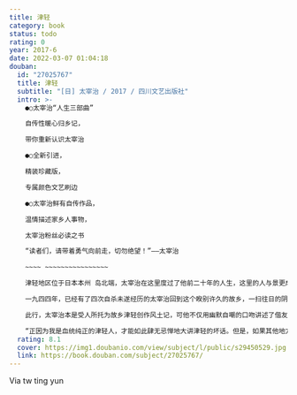 ```yaml
---
title: 津轻
category: book
status: todo
rating: 0
year: 2017-6
date: 2022-03-07 01:04:18
douban:
  id: "27025767"
  title: 津轻
  subtitle: "[日] 太宰治 / 2017 / 四川文艺出版社"
  intro: >-
    ●○太宰治“人生三部曲”

    自传性暖心归乡记，

    带你重新认识太宰治

    ●○全新引进，

    精装珍藏版，

    专属颜色文艺刷边

    ●○太宰治鲜有自传作品，

    温情描述家乡人事物，

    太宰治粉丝必读之书

    “读者们，请带着勇气向前走，切勿绝望！”——太宰治

    ~~~~ ~~~~~~~~~~~~~~~~

    津轻地区位于日本本州 岛北端，太宰治在这里度过了他前二十年的人生，这里的人与景更成为太宰治日后诸多作品的原型。

    一九四四年，已经有了四次自杀未遂经历的太宰治回到这个睽别许久的故乡，一扫往日的阴霾愁绪，赏山水、访旧友，展开了一场自我治愈的巡游。

    此行，太宰治本是受人所托为故乡津轻创作风土记，可他不仅用幽默自嘲的口吻讲述了偕友人登高、吃蟹、饮酒、畅谈的经历，更以少有的温柔笔触，为读者描绘了这片他生命中仅存的光明之地，使得本书收获了可以媲美小说的效果。

    “正因为我是血统纯正的津轻人，才能如此肆无忌惮地大讲津轻的坏话。但是，如果其他地方的人听到我讲这些坏话，因而全盘尽信并且瞧不起津轻，我想自己还是会觉得不大高兴。再怎么说，我毕竟深爱着津轻。”
  rating: 8.1
  cover: https://img1.doubanio.com/view/subject/l/public/s29450529.jpg
  link: https://book.douban.com/subject/27025767/
---
```


Via tw ting yun 
